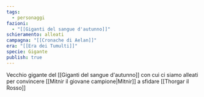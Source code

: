 ```yaml
---
tags:
  - personaggi
fazioni:
  - "[[Giganti del sangue d'autunno]]"
schieramento: alleati
campagna: "[[Cronache di Aelan]]"
era: "[[Era dei Tumulti]]"
specie: Gigante
publish: true
---
```

Vecchio gigante del [[Giganti del sangue d'autunno]] con cui ci siamo alleati per convincere [[Mitnir il giovane campione|Mitnir]] a sfidare [[Thorgar il Rosso]]